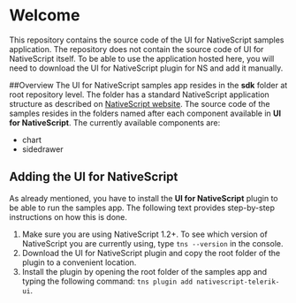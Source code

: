 # Welcome
This repository contains the source code of the UI for NativeScript samples application. The repository does not contain the source code of UI for NativeScript itself. To be able to use the application hosted here, you will need to download the UI for NativeScript plugin for NS and add it manually.

##Overview
The UI for NativeScript samples app resides in the **sdk** folder at root repository level. The folder has a standard NativeScript application structure as described on [NativeScript website](http://docs.nativescript.org/hello-world/hello-world-ns-cli). The source code of the samples resides in the folders named after each component available in **UI for NativeScript**. The currently available components are:

- chart
- sidedrawer

## Adding the UI for NativeScript
As already mentioned, you have to install the **UI for NativeScript** plugin to be able to run the samples app. The following text provides step-by-step instructions on how this is done.

1. Make sure you are using NativeScript 1.2+. To see which version of NativeScript you are currently using, type `tns --version` in the console.
2. Download the UI for NativeScript plugin and copy the root folder of the plugin to a convenient location.
3. Install the plugin by opening the root folder of the samples app and typing the following command: `tns plugin add nativescript-telerik-ui`.
